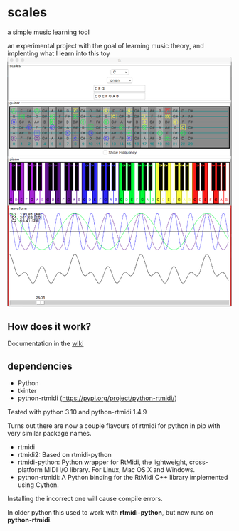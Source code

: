 # scales
a simple music learning tool

an experimental project with the goal of learning music theory, and implenting what I learn into this toy
![screenshot](/documentation/ui.png)

## How does it work? 
Documentation in the [wiki](https://github.com/0XDE57/scales/wiki/How-to-calculate-notes-and-frequencies%3F)

## dependencies
- Python
- tkinter
- python-rtmidi (https://pypi.org/project/python-rtmidi/)

Tested with python 3.10 and python-rtmidi 1.4.9 

Turns out there are now a couple flavours of rtmidi for python in pip with very similar package names.
* rtmidi
* rtmidi2: Based on rtmidi-python
* rtmidi-python: Python wrapper for RtMidi, the lightweight, cross-platform MIDI I/O library. For Linux, Mac OS X and Windows.
* python-rtmidi: A Python binding for the RtMidi C++ library implemented using Cython.

Installing the incorrect one will cause compile errors. 

In older python this used to work with **rtmidi-python**, but now runs on **python-rtmidi**. 

